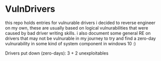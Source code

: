 # VulnDrivers
this repo holds entries for vulnurable drivers i decided to reverse engineer on my own, these are usually based on logical vulnurabilities that were caused by bad driver writing skills. i also document some general RE on drivers that may not be vulnurable in my journey to try and find a zero-day vulnurability in
some kind of system component in windows 10 :)

Drivers put down (zero-days): 3 + 2 unexploitables
